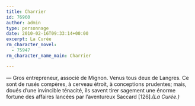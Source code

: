 ```yaml
---
title: Charrier
id: 76960
author: admin
type: personnage
date: 2010-02-16T09:33:14+00:00
excerpt: La Curée
rm_character_novel:
  - 75947
rm_character_name_main: Charrier

---
```

— Gros entrepreneur, associé de Mignon. Venus tous deux de Langres. Ce sont de rusés compères, à cerveau étroit, à conceptions prudentes; mais, doués d&rsquo;une invincible ténacité, ils savent tirer sagement une énorme fortune des affaires lancées par l&rsquo;aventureux Saccard [126]._(La Curée.)_